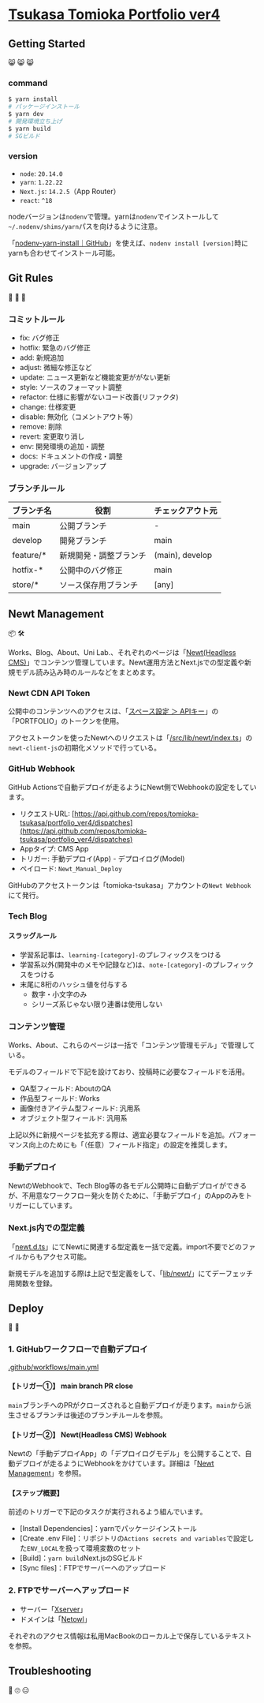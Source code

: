 # [Tsukasa Tomioka Portfolio ver4](https://tsukasa-tomioka-portfolio.com/)

## Getting Started

😸 😸 😸 

### command

```bash
$ yarn install
# パッケージインストール
$ yarn dev
# 開発環境立ち上げ
$ yarn build
# SGビルド
```

### version

* `node`: `20.14.0`
* `yarn`: `1.22.22`
* `Next.js`: `14.2.5`（App Router）
* `react`: `^18`

nodeバージョンは`nodenv`で管理。yarnは`nodenv`でインストールして`~/.nodenv/shims/yarn`パスを向けるように注意。

「[nodenv-yarn-install｜GitHub](https://github.com/pine/nodenv-yarn-install)」を使えば、`nodenv install [version]`時にyarnも合わせてインストール可能。

## Git Rules

🌿 🌿 🌿 

### コミットルール

* fix: バグ修正
* hotfix: 緊急のバグ修正
* add: 新規追加
* adjust: 微細な修正など
* update: ニュース更新など機能変更ががない更新
* style: ソースのフォーマット調整
* refactor: 仕様に影響がないコード改善(リファクタ)
* change: 仕様変更
* disable: 無効化（コメントアウト等）
* remove: 削除
* revert: 変更取り消し
* env: 開発環境の追加・調整
* docs: ドキュメントの作成・調整
* upgrade: バージョンアップ

### ブランチルール

| ブランチ名 | 役割 | チェックアウト元 |
| --- |  --- |  --- | 
| main | 公開ブランチ | - |
| develop | 開発ブランチ | main |
| feature/* | 新規開発・調整ブランチ | (main), develop |
| hotfix-* | 公開中のバグ修正 | main
| store/* | ソース保存用ブランチ | [any] |

## Newt Management

📦 🛠

Works、Blog、About、Uni Lab.、それぞれのページは「[Newt(Headless CMS)](https://app.newt.so/tsukasa-tomioka-lab)」でコンテンツ管理しています。Newt運用方法とNext.jsでの型定義や新規モデル読み込み時のルールなどをまとめます。

### Newt CDN API Token

公開中のコンテンツへのアクセスは、「[スペース設定 ＞ APIキー](https://app.newt.so/tsukasa-tomioka-lab/settings/api)」の「PORTFOLIO」のトークンを使用。

アクセストークンを使ったNewtへのリクエストは「[/src/lib/newt/index.ts](./src/lib/newt/index.ts)」の`newt-client-js`の初期化メソッドで行っている。

### GitHub Webhook

GitHub Actionsで自動デプロイが走るようにNewt側でWebhookの設定をしています。

* リクエストURL: [https://api.github.com/repos/tomioka-tsukasa/portfolio_ver4/dispatches](https://api.github.com/repos/tomioka-tsukasa/portfolio_ver4/dispatches)
* Appタイプ: CMS App
* トリガー: 手動デプロイ(App) - デプロイログ(Model)
* ペイロード: `Newt_Manual_Deploy`

GitHubのアクセストークンは「tomioka-tsukasa」アカウントの`Newt Webhook`にて発行。

### Tech Blog

#### スラッグルール

* 学習系記事は、`learning-[category]-`のプレフィックスをつける
* 学習系以外(開発中のメモや記録など)は、`note-[category]-`のプレフィックスをつける
* 末尾に8桁のハッシュ値を付与する
  * 数字・小文字のみ
  * シリーズ系じゃない限り連番は使用しない

### コンテンツ管理

Works、About、これらのページは一括で「コンテンツ管理モデル」で管理している。

モデルのフィールドで下記を設けており、投稿時に必要なフィールドを活用。

* QA型フィールド: AboutのQA
* 作品型フィールド: Works
* 画像付きアイテム型フィールド: 汎用系
* オブジェクト型フィールド: 汎用系

上記以外に新規ページを拡充する際は、適宜必要なフィールドを追加。パフォーマンス向上のためにも「（任意）フィールド指定」の設定を推奨します。

### 手動デプロイ

NewtのWebhookで、Tech Blog等の各モデル公開時に自動デプロイができるが、不用意なワークフロー発火を防ぐために、「手動デプロイ」のAppのみをトリガーにしています。

### Next.js内での型定義

「[newt.d.ts](./src/types/newt.d.ts)」にてNewtに関連する型定義を一括で定義。import不要でどのファイルからもアクセス可能。

新規モデルを追加する際は上記で型定義をして、「[lib/newt/](./src/lib/newt/index.ts)」にてデーフェッチ用関数を登録。

## Deploy
🚚 💨

### 1. GitHubワークフローで自動デプロイ

[.github/workflows/main.yml](./.github/workflows/main.yml)

#### 【トリガー①】 main branch PR close

`main`ブランチへのPRがクローズされると自動デプロイが走ります。`main`から派生させるブランチは後述のブランチルールを参照。

#### 【トリガー②】 Newt(Headless CMS) Webhook

Newtの「手動デプロイApp」の「デプロイログモデル」を公開することで、自動デプロイが走るようにWebhookをかけています。詳細は「[Newt Management](#newt-management)」を参照。

#### 【ステップ概要】

前述のトリガーで下記のタスクが実行されるよう組んでいます。

* [Install Dependencies]：yarnでパッケージインストール
* [Create .env File]：リポジトリの`Actions secrets and variables`で設定した`ENV_LOCAL`を扱って環境変数のセット
* [Build]：`yarn build`Next.jsのSGビルド
* [Sync files]：FTPでサーバーへのアップロード

### 2. FTPでサーバーへアップロード

* サーバー「[Xserver](https://secure.xserver.ne.jp/xapanel/login/xserver/?request_page=xserver%2Findex)」
* ドメインは「[Netowl](https://secure.netowl.jp/netowl/?service=stardomain)」

それぞれのアクセス情報は私用MacBookのローカル上で保存しているテキストを参照。

## Troubleshooting

🤔 🙄 😑 
